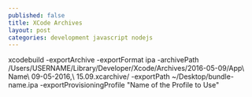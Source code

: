 ```yaml
---
published: false
title: XCode Archives
layout: post
categories: development javascript nodejs
---
```


xcodebuild -exportArchive -exportFormat ipa -archivePath /Users/USERNAME/Library/Developer/Xcode/Archives/2016-05-09/App\ Name\ 09-05-2016\,\ 15.09.xcarchive/  -exportPath ~/Desktop/bundle-name.ipa -exportProvisioningProfile "Name of the Profile to Use"
